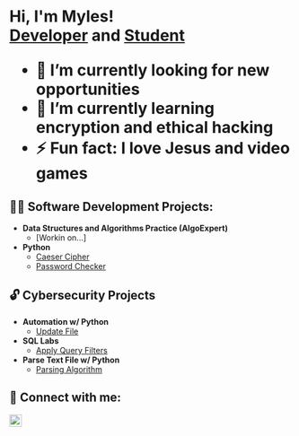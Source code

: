 <h1>Hi, I'm Myles! <br/><a href="https://github.com/mylesv3">Developer</a> and <a href="https://www.linkedin.com/in/mylesvendryes/">Student</a>

- 🔭 I’m currently looking for new opportunities 
- 🌱 I’m currently learning encryption and ethical hacking
- ⚡ Fun fact: I love Jesus and video games

<h2>👨‍💻 Software Development Projects:</h2>

- <b>Data Structures and Algorithms Practice (AlgoExpert)</b>
  - [Workin on...]
- <b>Python</b>
  - [Caeser Cipher](https://github.com/mylesv3/caeserCipher)
  - [Password Checker](https://github.com/mylesv3/passwordCheck)

<h2>🔓 Cybersecurity Projects</h2>

- <b>Automation w/ Python</b>
  - [Update File](https://github.com/mylesv3/update_file)
- <b>SQL Labs</b>
  - [Apply Query Filters](https://github.com/mylesv3/sql_filters)
- <b>Parse Text File w/ Python</b>
  - [Parsing Algorithm](https://github.com/mylesv3/parse_algorithm) 

    


<h2> 🤳 Connect with me:</h2>

[<img align="left" alt="Myles Vendryes | LinkedIn" width="22px" src="https://cdn.jsdelivr.net/npm/simple-icons@v3/icons/linkedin.svg" />][linkedin]

[linkedin]: https://linkedin.com/in/mylesvendryes

